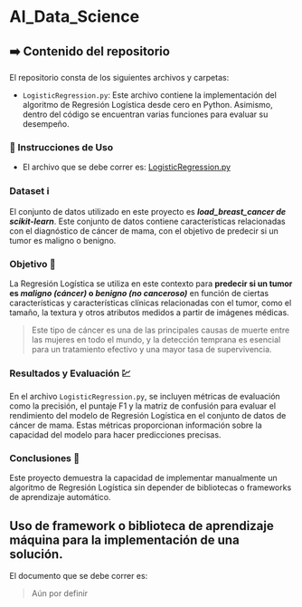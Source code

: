 # AI_Data_Science

## :arrow_right: Contenido del repositorio 
El repositorio consta de los siguientes archivos y carpetas:
- `LogisticRegression.py`: Este archivo contiene la implementación del algoritmo de Regresión Logística desde cero en Python. Asimismo, dentro del código se encuentran varias funciones para evaluar su desempeño.

### :ledger: Instrucciones de Uso 
- El archivo que se debe correr es: [LogisticRegression.py](LogisticRegression.py)

### Dataset :information_source:
El conjunto de datos utilizado en este proyecto es ***load_breast_cancer de scikit-learn***. Este conjunto de datos contiene características relacionadas con el diagnóstico de cáncer de mama, con el objetivo de predecir si un tumor es maligno o benigno.

### Objetivo :dart:
La Regresión Logística se utiliza en este contexto para **predecir si un tumor es _maligno (cáncer)_ o _benigno (no canceroso)_** en función de ciertas características y características clínicas relacionadas con el tumor, como el tamaño, la textura y otros atributos medidos a partir de imágenes médicas. 

> Este tipo de cáncer es una de las principales causas de muerte entre las mujeres en todo el mundo, y la detección temprana es esencial para un tratamiento efectivo y una mayor tasa de supervivencia.

### Resultados y Evaluación :chart: 
En el archivo `LogisticRegression.py`, se incluyen métricas de evaluación como la precisión, el puntaje F1 y la matriz de confusión para evaluar el rendimiento del modelo de Regresión Logística en el conjunto de datos de cáncer de mama. Estas métricas proporcionan información sobre la capacidad del modelo para hacer predicciones precisas.

### Conclusiones :triangular_flag_on_post:
Este proyecto demuestra la capacidad de implementar manualmente un algoritmo de Regresión Logística sin depender de bibliotecas o frameworks de aprendizaje automático. 


## Uso de framework o biblioteca de aprendizaje máquina para la implementación de una solución.
El documento que se debe correr es: 
> Aún por definir




